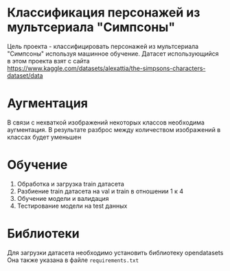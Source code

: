 # Классификация персонажей из мультсериала "Симпсоны"

Цель проекта - классифицировать персонажей из мультсериала "Симпсоны" используя машинное обучение. Датасет использующийся в этом проекта взят с сайта https://www.kaggle.com/datasets/alexattia/the-simpsons-characters-dataset/data

# Аугментация

В связи с нехваткой изображений некоторых классов необходима аугментация. В результате разброс между количеством изображений в классах будет уменьшен

# Обучение

1) Обработка и загрузка train датасета
2) Разбиение train датасета на val и train в отношении 1 к 4
3) Обучение модели и валидация
4) Тестирование модели на test данных

# Библиотеки

Для загрузки датасета необходимо установить библиотеку opendatasets
Она также указана в файле `requirements.txt`

